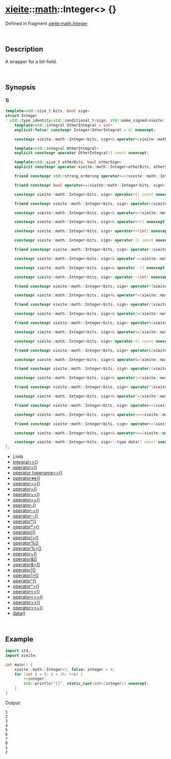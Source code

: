 # [xieite](../../xieite.md)\:\:[math](../../math.md)\:\:Integer\<\> \{\}
Defined in fragment [xieite:math.Integer](../../../src/math/integer.cpp)

&nbsp;

## Description
A wrapper for a bit-field.

&nbsp;

## Synopsis
#### 1)
```cpp
template<std::size_t bits, bool sign>
struct Integer
: std::type_identity<std::conditional_t<sign, std::make_signed<xieite::types::LeastInteger<bits>>, std::make_unsigned<xieite::types::LeastInteger<bits>>>::type> {
    template<std::integral OtherIntegral = int>
    explicit(false) constexpr Integer(OtherIntegral = 0) noexcept;

    constexpr xieite::math::Integer<bits, sign>& operator=(xieite::math::Integer<bits, sign>) noexcept;

    template<std::integral OtherIntegral>
    explicit constexpr operator OtherIntegral() const noexcept;

    template<std::size_t otherBits, bool otherSign>
    explicit constexpr operator xieite::math::Integer<otherBits, otherSign>() const noexcept;

    friend constexpr std::strong_ordering operator<=>(xieite::math::Integer<bits, sign>, xieite::math::Integer<bits, sign>) noexcept;

    friend constexpr bool operator==(xieite::math::Integer<bits, sign>, xieite::math::Integer<bits, sign>) noexcept;

    constexpr xieite::math::Integer<bits, sign> operator+() const noexcept;

    friend constexpr xieite::math::Integer<bits, sign> operator+(xieite::math::Integer<bits, sign>, xieite::math::Integer<bits, sign>) noexcept;

    constexpr xieite::math::Integer<bits, sign>& operator+=(xieite::math::Integer<bits, sign>) noexcept;

    constexpr xieite::math::Integer<bits, sign>& operator++() noexcept;

    constexpr xieite::math::Integer<bits, sign> operator++(int) noexcept;

    constexpr xieite::math::Integer<bits, sign> operator-() const noexcept;

    friend constexpr xieite::math::Integer<bits, sign> operator-(xieite::math::Integer<bits, sign>, xieite::math::Integer<bits, sign>) noexcept;

    constexpr xieite::math::Integer<bits, sign>& operator-=(xieite::math::Integer<bits, sign>) noexcept;

    constexpr xieite::math::Integer<bits, sign>& operator--() noexcept;

    constexpr xieite::math::Integer<bits, sign> operator--(int) noexcept;

    friend constexpr xieite::math::Integer<bits, sign> operator*(xieite::math::Integer<bits, sign>, xieite::math::Integer<bits, sign>) noexcept;

    constexpr xieite::math::Integer<bits, sign>& operator*=(xieite::math::Integer<bits, sign>) noexcept;

    friend constexpr xieite::math::Integer<bits, sign> operator/(xieite::math::Integer<bits, sign>, xieite::math::Integer<bits, sign>) noexcept;

    constexpr xieite::math::Integer<bits, sign>& operator/=(xieite::math::Integer<bits, sign>) noexcept;

    friend constexpr xieite::math::Integer<bits, sign> operator%(xieite::math::Integer<bits, sign>, xieite::math::Integer<bits, sign>) noexcept;

    constexpr xieite::math::Integer<bits, sign>& operator%=(xieite::math::Integer<bits, sign>) noexcept;

    constexpr xieite::math::Integer<bits, sign> operator~() const noexcept;

    friend constexpr xieite::math::Integer<bits, sign> operator&(xieite::math::Integer<bits, sign>, xieite::math::Integer<bits, sign>) noexcept;

    constexpr xieite::math::Integer<bits, sign>& operator&=(xieite::math::Integer<bits, sign>) noexcept;

    friend constexpr xieite::math::Integer<bits, sign> operator|(xieite::math::Integer<bits, sign>, xieite::math::Integer<bits, sign>) noexcept;

    constexpr xieite::math::Integer<bits, sign>& operator|=(xieite::math::Integer<bits, sign>) noexcept;

    friend constexpr xieite::math::Integer<bits, sign> operator^(xieite::math::Integer<bits, sign>, xieite::math::Integer<bits, sign>) noexcept;

    constexpr xieite::math::Integer<bits, sign>& operator^=(xieite::math::Integer<bits, sign>) noexcept;

    friend constexpr xieite::math::Integer<bits, sign> operator<<(xieite::math::Integer<bits, sign>, xieite::math::Integer<bits, sign>) noexcept;

    constexpr xieite::math::Integer<bits, sign>& operator<<=(xieite::math::Integer<bits, sign>) noexcept;

    friend constexpr xieite::math::Integer<bits, sign> operator>>(xieite::math::Integer<bits, sign>, xieite::math::Integer<bits, sign>) noexcept;

    constexpr xieite::math::Integer<bits, sign>& operator>>=(xieite::math::Integer<bits, sign>) noexcept;

    constexpr xieite::math::Integer<bits, sign>::type data() const noexcept;
};
```
- Limb
- [Integral\<\>\(\)](./structures/integer/1/operators/constructor.md)
- [operator=\(\)](./structures/integer/1/operators/assign.md)
- [operator typename\<\>\(\)](./structures/integer/1/operators/cast.md)
- [operator<=>\(\)](./structures/integer/1/operators/spaceship.md)
- [operator==\(\)](./structures/integer/1/operators/equal.md)
- [operator+\(\)](./structures/integer/1/operators/add.md)
- [operator+=\(\)](./structures/integer/1/operators/addAssign.md)
- [operator++\(\)](./structures/integer/1/operators/increment.md)
- [operator-\(\)](./structures/integer/1/operators/subtract.md)
- [operator-=\(\)](./structures/integer/1/operators/subtract_assign.md)
- [operator--\(\)](./structures/integer/1/operators/decrement.md)
- [operator\*\(\)](./structures/integer/1/operators/multiply.md)
- [operator\*=\(\)](./structures/integer/1/operators/multiply_assign.md)
- [operator/\(\)](./structures/integer/1/operators/divide.md)
- [operator/=\(\)](./structures/integer/1/operators/divide_assign.md)
- [operator%\(\)](./structures/integer/1/operators/modulo.md)
- [operator%=\(\)](./structures/integer/1/operators/modulo_assign.md)
- [operator~\(\)](./structures/integer/1/operators/bitwise_not.md)
- [operator&\(\)](./structures/integer/1/operators/bitwise_and.md)
- [operator&=\(\)](./structures/integer/1/operators/bitwise_and_assign.md)
- [operator|\(\)](./structures/integer/1/operators/bitwise_or.md)
- [operator|=\(\)](./structures/integer/1/operators/bitwise_or_assign.md)
- [operator^\(\)](./structures/integer/1/operators/bitwise_xor.md)
- [operator^=\(\)](./structures/integer/1/operators/bitwise_xor_assign.md)
- [operator<<\(\)](./structures/integer/1/operators/bitwise_shift_left.md)
- [operator<<=\(\)](./structures/integer/1/operators/bitwise_shift_left_assign.md)
- [operator>>\(\)](./structures/integer/1/operators/bitwise_shift_right.md)
- [operator>>=\(\)](./structures/integer/1/operators/bitwise_shift_right_assign.md)
- [data\(\)](./structures/integer/1/data.md)

&nbsp;

## Example
```cpp
import std;
import xieite;

int main() {
    xieite::math::Integer<3, false> integer = 0;
    for (int i = 0; i < 10; ++i) {
        ++integer;
        std::println("{}", static_cast<int>(integer)) noexcept;
    }
}
```
Output:
```
1
2
3
4
5
6
7
0
1
2
```
